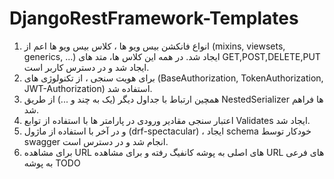 # DjangoRestFramework-Templates
1. انواع فانکشن بیس ویو ها ، کلاس بیس ویو ها اعم از (mixins, viewsets, generics, ...) ایجاد شد. در همه این کلاس ها، متد های GET,POST,DELETE,PUT ایجاد شد و در دسترس کاربر است.
2. برای هویت سنجی ، از تکنولوژی های (BaseAuthorization, TokenAuthorization, JWT-Authorization) استفاده شد.
3. همچین ارتباط با جداول دیگر (یک به چند و ...) از طریق NestedSerializer ها فراهم شد.
4. اعتبار سنجی مقادیر ورودی در پارامتر ها با استفاده از توابع Validates ایجاد شد.
5. و در آخر با استفاده از ماژول (drf-spectacular) ، ایجاد schema  خودکار توسط swagger انجام شد و در دسترس است.
6. برای مشاهده URL های اصلی به پوشه کانفیگ رفته و برای مشاهده URL  های فرعی به پوشه TODO
